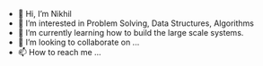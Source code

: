 - 👋 Hi, I’m Nikhil
- 👀 I’m interested in Problem Solving, Data Structures, Algorithms 
- 🌱 I’m currently learning how to build the large scale systems.
- 💞️ I’m looking to collaborate on ...
- 📫 How to reach me ...

<!---
nikhil3991/nikhil3991 is a ✨ special ✨ repository because its `README.md` (this file) appears on your GitHub profile.
You can click the Preview link to take a look at your changes.
--->
